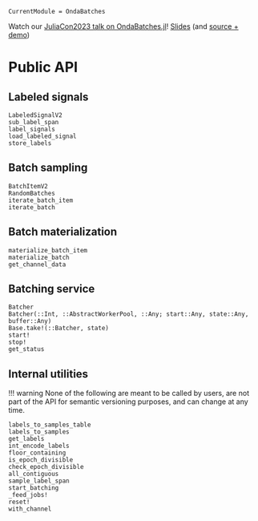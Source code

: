 ```@meta
CurrentModule = OndaBatches
```

Watch our [JuliaCon2023 talk on
OndaBatches.jl](https://www.youtube.com/live/FIeO1yenQ6Y?feature=share&t=23190)!
[Slides](https://beacon-biosignals.github.io/OndaBatches.jl/juliacon2023/)
(and [source + demo](https://github.com/beacon-biosignals/OndaBatches.jl/tree/main/talk/))

# Public API

## Labeled signals

```@docs
LabeledSignalV2
sub_label_span
label_signals
load_labeled_signal
store_labels
```

## Batch sampling

```@docs
BatchItemV2
RandomBatches
iterate_batch_item
iterate_batch
```

## Batch materialization

```@docs
materialize_batch_item
materialize_batch
get_channel_data
```

## Batching service

```@docs
Batcher
Batcher(::Int, ::AbstractWorkerPool, ::Any; start::Any, state::Any, buffer::Any)
Base.take!(::Batcher, state)
start!
stop!
get_status
```

## Internal utilities

!!! warning
    None of the following are meant to be called by users, are not part of the
    API for semantic versioning purposes, and can change at any time.

```@docs
labels_to_samples_table
labels_to_samples
get_labels
int_encode_labels
floor_containing
is_epoch_divisible
check_epoch_divisible
all_contiguous
sample_label_span
start_batching
_feed_jobs!
reset!
with_channel
```
